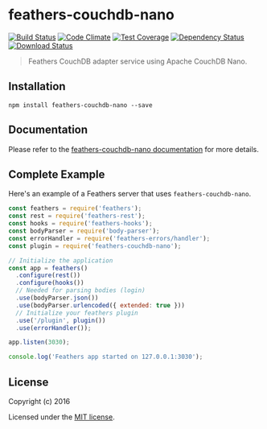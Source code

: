 # feathers-couchdb-nano

[![Build Status](https://travis-ci.org/pdxbmw/feathers-couchdb-nano.png?branch=master)](https://travis-ci.org/pdxbmw/feathers-couchdb-nano)
[![Code Climate](https://codeclimate.com/github/pdxbmw/feathers-couchdb-nano/badges/gpa.svg)](https://codeclimate.com/github/pdxbmw/feathers-couchdb-nano)
[![Test Coverage](https://codeclimate.com/github/pdxbmw/feathers-couchdb-nano/badges/coverage.svg)](https://codeclimate.com/github/pdxbmw/feathers-couchdb-nano/coverage)
[![Dependency Status](https://img.shields.io/david/pdxbmw/feathers-couchdb-nano.svg?style=flat-square)](https://david-dm.org/pdxbmw/feathers-couchdb-nano)
[![Download Status](https://img.shields.io/npm/dm/feathers-couchdb-nano.svg?style=flat-square)](https://www.npmjs.com/package/feathers-couchdb-nano)

> Feathers CouchDB adapter service using Apache CouchDB Nano.

## Installation

```
npm install feathers-couchdb-nano --save
```

## Documentation

Please refer to the [feathers-couchdb-nano documentation](http://docs.feathersjs.com/) for more details.

## Complete Example

Here's an example of a Feathers server that uses `feathers-couchdb-nano`. 

```js
const feathers = require('feathers');
const rest = require('feathers-rest');
const hooks = require('feathers-hooks');
const bodyParser = require('body-parser');
const errorHandler = require('feathers-errors/handler');
const plugin = require('feathers-couchdb-nano');

// Initialize the application
const app = feathers()
  .configure(rest())
  .configure(hooks())
  // Needed for parsing bodies (login)
  .use(bodyParser.json())
  .use(bodyParser.urlencoded({ extended: true }))
  // Initialize your feathers plugin
  .use('/plugin', plugin())
  .use(errorHandler());

app.listen(3030);

console.log('Feathers app started on 127.0.0.1:3030');
```

## License

Copyright (c) 2016

Licensed under the [MIT license](LICENSE).
